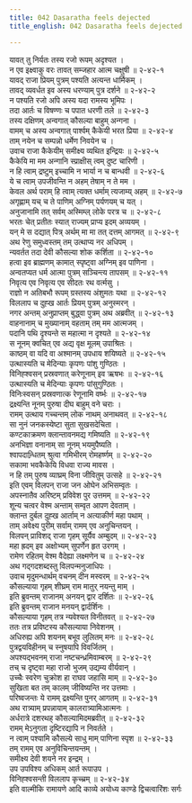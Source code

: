 ```yaml
---
title: 042 Dasaratha feels dejected
title_english: 042 Dasaratha feels dejected

---
```

<div class="audioEmbed"  caption="श्रीराम-हरिसीताराममूर्ति-घनपाठिभ्यां वचनम्" src="https://archive.org/download/Ramayana-recitation-Sriram-harisItArAmamUrti-Ghanapaati-v2/Kanda_2/Kanda_2_AYK-042-Dashratha_Vilapaha.mp3"></div>

यावत् तु निर्यतः तस्य रजो रूपम् अदृश्यत ।  
न एव इक्ष्वाकु वरः तावत् सम्जहार आत्म चक्षुषी ॥ २-४२-१  
यावद् राजा प्रियम् पुत्रम् पश्यति अत्यन्त धार्मिकम् ।  
तावद् व्यवर्धत इव अस्य धरण्याम् पुत्र दर्शने ॥ २-४२-२  
न पश्यति रजो अपि अस्य यदा रामस्य भूमिपः ।  
तदा आर्तः च विषण्णः च पपात धरणी तले ॥ २-४२-३  
तस्य दक्षिणम् अन्वगात् कौसल्या बाहुम् अन्गना ।  
वामम् च अस्य अन्वगात् पार्श्वम् कैकेयी भरत प्रिया ॥ २-४२-४  
ताम् नयेन च सम्पन्नो धर्मेण निवयेन च ।  
उवाच राजा कैकेयीम् समीक्ष्य व्यथित इन्द्रियः ॥ २-४२-५  
कैकेयि मा मम अन्गानि स्प्राक्षीस् त्वम् दुष्ट चारिणी ।  
न हि त्वाम् द्रष्टुम् इच्चामि न भार्या न च बान्धवी ॥ २-४२-६  
ये च त्वाम् उपजीवन्ति न अहम् तेषाम् न ते मम ।  
केवल अर्थ पराम् हि त्वाम् त्यक्त धर्माम् त्यजाम्य् अहम् ॥ २-४२-७  
अगृह्णाम् यच् च ते पाणिम् अग्निम् पर्यणयम् च यत् ।  
अनुजानामि तत् सर्वम् अस्मिम्ल् लोके परत्र च ॥ २-४२-८  
भरतः चेत् प्रतीतः स्यात् राज्यम् प्राप्य इदम् अव्ययम् ।  
यन् मे स दद्यात् पित्र् अर्थम् मा मा तत् दत्तम् आगमत् ॥ २-४२-९  
अथ रेणु समुध्वस्तम् तम् उत्थाप्य नर अधिपम् ।  
न्यवर्तत तदा देवी कौसल्या शोक कर्शिता ॥ २-४२-१०  
हत्वा इव ब्राह्मणम् कामात् स्पृष्ट्वा अग्निम् इव पाणिना ।  
अन्वतप्यत धर्म आत्मा पुत्रम् सञ्चिन्त्य तापसम् ॥ २-४२-११  
निवृत्य एव निवृत्य एव सीदतः रथ वर्त्मसु ।  
राज्ञो न अतिबभौ रूपम् ग्रस्तस्य अंशुमतः यथा ॥ २-४२-१२  
विललाप च दुह्ख आर्तः प्रियम् पुत्रम् अनुस्मरन् ।  
नगर अन्तम् अनुप्राप्तम् बुद्ध्वा पुत्रम् अथ अब्रवीत् ॥ २-४२-१३  
वाहनानाम् च मुख्यानाम् वहताम् तम् मम आत्मजम् ।  
पदानि पथि दृश्यन्ते स महात्मा न दृश्यते ॥ २-४२-१४  
स नूनम् क्वचित् एव अद्य वृक्ष मूलम् उपाश्रितः ।  
काष्ठम् वा यदि वा अश्मानम् उपधाय शयिष्यते ॥ २-४२-१५  
उत्थास्यति च मेदिन्याः कृपणः पांशु गुण्ठितः ।  
विनिह्श्वसन् प्रस्रवणात् करेणूनाम् इव ऋषभः ॥ २-४२-१६  
उत्थास्यति च मेदिन्याः कृपणः पांसुगुण्ठितः ।  
विनिःस्वसन् प्रस्रवणात्क रेणूनामि वर्ष्भः ॥ २-४२-१७  
द्रक्ष्यन्ति नूनम् पुरुषा दीघ बाहुम् वने चराः ।  
रामम् उत्थाय गच्चन्तम् लोक नाथम् अनाथवत् ॥ २-४२-१८  
सा नुनं जनकस्येष्टा सुता सुखसदेचिता ।  
कण्टकाक्रमण क्लान्तावनमद्य गमिष्यति ॥ २-४२-१९  
अनभिज्ञा वनानाम् सा नूनम् भयमुपैष्यति ।  
श्वापदान्र्धितम् श्रुत्वा गमिभीरम् रोमहर्ष्णम् ॥ २-४२-२०  
सकामा भवकैकेयि विधवा राज्य मावस ।  
न हि तम् पुरुष व्याघ्रम् विना जीवितुम् उत्सहे ॥ २-४२-२१  
इति एवम् विलपन् राजा जन ओघेन अभिसम्वृतः ।  
अपस्नातैव अरिष्टम् प्रविवेश पुर उत्तमम् ॥ २-४२-२२  
शून्य चत्वर वेश्म अन्ताम् सम्वृत आपण देवताम् ।  
क्लान्त दुर्बल दुह्ख आर्ताम् न अत्याकीर्ण महा पथाम् ।  
ताम् अवेक्ष्य पुरीम् सर्वाम् रामम् एव अनुचिन्तयन् ।  
विलपन् प्राविशद् राजा गृहम् सूर्यैव अम्बुदम् ॥ २-४२-२३  
महा ह्रदम् इव अक्षोभ्यम् सुपर्णेन हृत उरगम् ।  
रामेण रहितम् वेश्म वैदेह्या लक्ष्मणेन च ॥ २-४२-२४  
अथ गद्गदशब्दस्तु विलपन्मनुजाधिपः ।  
उवाच मृदुमन्धार्थम् वचनम् दीन मस्वरम् ॥ २-४२-२५  
कौसल्याया गृहम् शीघ्रम् राम मातुर् नयन्तु माम् ।  
इति ब्रुवन्तम् राजानम् अनयन् द्वार दर्शितः ॥ २-४२-२६  
इति ब्रुवन्तम् राजान मनयन् द्वार्दर्शिनः ।  
कौसल्याया गृहम् तत्र न्यवेश्यत विनीतवत् ॥ २-४२-२७  
ततः तत्र प्रविष्टस्य कौसल्याया निवेशनम् ।  
अधिरुह्य अपि शयनम् बभूव लुलितम् मनः ॥ २-४२-२८  
पुत्रद्वयविहीनम् च स्नुषयापि विवर्जितम् ।  
अपश्यद्भवनम् राजा नष्टचन्ध्रमिवाम्बरम् ॥ २-४२-२९  
तच् च दृष्ट्वा महा राजो भुजम् उद्यम्य वीर्यवान् ।  
उच्चैः स्वरेण चुक्रोश हा राघव जहासि माम् ॥ २-४२-३०  
सुखिता बत तम् कालम् जीविष्यन्ति नर उत्तमाः ।  
परिष्वजन्तः ये रामम् द्रक्ष्यन्ति पुनर् आगतम् ॥ २-४२-३१  
अथ रात्र्याम् प्रपन्नायाम् कालरात्र्यामिआत्मनः ।  
अर्धरात्रे दशरथह् कौसल्यामिदमब्रवीत् ॥ २-४२-३२  
रामम् मेऽनुगता दृष्टिरद्यापि न निवर्तते ।  
न त्वाम् पश्यामि कौसल्ये साधु माम् पाणिना स्पृश ॥ २-४२-३३  
तम् रामम् एव अनुविचिन्तयन्तम् ।  
समीक्ष्य देवी शयने नर इन्द्रम् ।  
उप उपविश्य अधिकम् आर्त रूपाउप ।  
विनिह्श्वसन्ती विललाप कृच्च्रम् ॥ २-४२-३४  
इति वाल्मीकि रामायणे आदि काव्ये अयोध्य काण्डे द्विचत्वारिंशः सर्गः